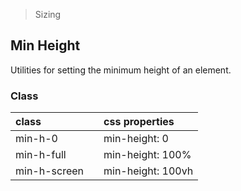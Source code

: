 > Sizing

## Min Height

Utilities for setting the minimum height of an element.

### Class

| class |  | css properties |
|:--|:--|:--|
| min-h-0 |  | min-height: 0 |
| min-h-full |  | min-height: 100% |
| min-h-screen |  | min-height: 100vh |
